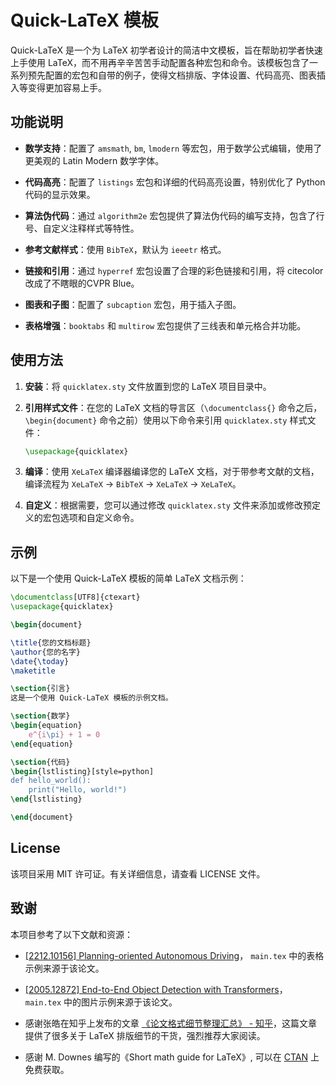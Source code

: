 # Quick-LaTeX 模板

Quick-LaTeX 是一个为 LaTeX 初学者设计的简洁中文模板，旨在帮助初学者快速上手使用 LaTeX，而不用再辛辛苦苦手动配置各种宏包和命令。该模板包含了一系列预先配置的宏包和自带的例子，使得文档排版、字体设置、代码高亮、图表插入等变得更加容易上手。

## 功能说明

- **数学支持**：配置了 `amsmath`, `bm`, `lmodern` 等宏包，用于数学公式编辑，使用了更美观的 Latin Modern 数学字体。

- **代码高亮**：配置了 `listings` 宏包和详细的代码高亮设置，特别优化了 Python 代码的显示效果。

- **算法伪代码**：通过 `algorithm2e` 宏包提供了算法伪代码的编写支持，包含了行号、自定义注释样式等特性。

- **参考文献样式**：使用 `BibTeX`，默认为 `ieeetr` 格式。

- **链接和引用**：通过 `hyperref` 宏包设置了合理的彩色链接和引用，将 citecolor 改成了不瞎眼的CVPR Blue。

- **图表和子图**：配置了 `subcaption` 宏包，用于插入子图。

- **表格增强**：`booktabs` 和 `multirow` 宏包提供了三线表和单元格合并功能。

## 使用方法

1. **安装**：将 `quicklatex.sty` 文件放置到您的 LaTeX 项目目录中。

2. **引用样式文件**：在您的 LaTeX 文档的导言区（`\documentclass{}` 命令之后，`\begin{document}` 命令之前）使用以下命令来引用 `quicklatex.sty` 样式文件：

   ```latex
   \usepackage{quicklatex}
   ```

3. **编译**：使用 `XeLaTeX` 编译器编译您的 LaTeX 文档，对于带参考文献的文档，编译流程为 `XeLaTeX` -> `BibTeX` -> `XeLaTeX` -> `XeLaTeX`。

4. **自定义**：根据需要，您可以通过修改 `quicklatex.sty` 文件来添加或修改预定义的宏包选项和自定义命令。

## 示例

以下是一个使用 Quick-LaTeX 模板的简单 LaTeX 文档示例：

```latex
\documentclass[UTF8]{ctexart}
\usepackage{quicklatex}

\begin{document}

\title{您的文档标题}
\author{您的名字}
\date{\today}
\maketitle

\section{引言}
这是一个使用 Quick-LaTeX 模板的示例文档。

\section{数学}
\begin{equation}
    e^{i\pi} + 1 = 0
\end{equation}

\section{代码}
\begin{lstlisting}[style=python]
def hello_world():
    print("Hello, world!")
\end{lstlisting}

\end{document}
```

## License

该项目采用 MIT 许可证。有关详细信息，请查看 LICENSE 文件。

## 致谢

本项目参考了以下文献和资源：

- [[2212.10156] Planning-oriented Autonomous Driving](https://arxiv.org/abs/2212.10156)， `main.tex` 中的表格示例来源于该论文。

- [[2005.12872] End-to-End Object Detection with Transformers](https://arxiv.org/abs/2005.12872)， `main.tex` 中的图片示例来源于该论文。

- 感谢张皓在知乎上发布的文章 [《论文格式细节整理汇总》 - 知乎](https://zhuanlan.zhihu.com/p/30944610)，这篇文章提供了很多关于 LaTeX 排版细节的干货，强烈推荐大家阅读。

- 感谢 M. Downes 编写的《Short math guide for LaTeX》, 可以在 [CTAN](https://tug.ctan.org/info/short-math-guide/short-math-guide.pdf) 上免费获取。
